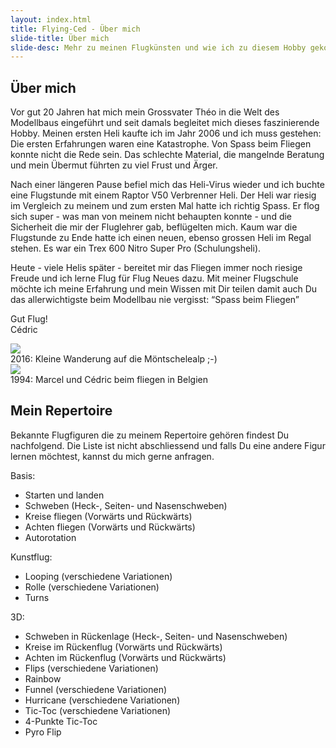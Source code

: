 ```yaml
---
layout: index.html
title: Flying-Ced - Über mich
slide-title: Über mich
slide-desc: Mehr zu meinen Flugkünsten und wie ich zu diesem Hobby gekommen bin
---
```

<article>
  <h1>Über mich</h1>
  <p>
    Vor gut 20 Jahren hat mich mein Grossvater Théo in die Welt des Modellbaus eingeführt und seit damals begleitet mich dieses
    faszinierende Hobby. Meinen ersten Heli kaufte ich im Jahr 2006 und ich muss gestehen: Die ersten Erfahrungen waren eine
    Katastrophe. Von Spass beim Fliegen konnte nicht die Rede sein. Das schlechte Material, die mangelnde Beratung und mein
    Übermut führten zu viel Frust und Ärger.
  </p>
  <p>
    Nach einer längeren Pause befiel mich das Heli-Virus wieder und ich buchte eine Flugstunde mit einem Raptor V50 Verbrenner
    Heli. Der Heli war riesig im Vergleich zu meinem und zum ersten Mal hatte ich richtig Spass. Er flog sich super - was
    man von meinem nicht behaupten konnte - und die Sicherheit die mir der Fluglehrer gab, beflügelten mich. Kaum war die
    Flugstunde zu Ende hatte ich einen neuen, ebenso grossen Heli im Regal stehen. Es war ein Trex 600 Nitro Super Pro (Schulungsheli).
  </p>
  <p>
    Heute - viele Helis später - bereitet mir das Fliegen immer noch riesige Freude und ich lerne Flug für Flug Neues dazu. Mit
    meiner Flugschule möchte ich meine Erfahrung und mein Wissen mit Dir teilen damit auch Du das allerwichtigste beim Modellbau
    nie vergisst: “Spass beim Fliegen”
  </p>
  <p>
    Gut Flug!<br> Cédric
  </p>
</article>

<div class="img-aside">
  <img src="/img/me.jpg" />
  <div class="desc">
    2016: Kleine Wanderung auf die Möntschelealp ;-)
  </div>
  <img src="/img/marcel_cedric.jpg" />
  <div class="desc">
    1994: Marcel und Cédric beim fliegen in Belgien
  </div>
</div>

<!--<article>
  <h1>Mein Flugstil</h1>
  <p>[Video]</p>
</article>-->

<article>
  <h1>Mein Repertoire</h1>
  <p>Bekannte Flugfiguren die zu meinem Repertoire gehören findest Du nachfolgend. Die Liste ist nicht abschliessend und falls
    Du eine andere Figur lernen möchtest, kannst du mich gerne anfragen.</p>
  Basis:
  <ul>
    <li>Starten und landen</li>
    <li>Schweben (Heck-, Seiten- und Nasenschweben)</li>
    <li>Kreise fliegen (Vorwärts und Rückwärts)</li>
    <li>Achten fliegen (Vorwärts und Rückwärts)</li>
    <li>Autorotation</li>
  </ul>
  Kunstflug:
  <ul>
    <li>Looping (verschiedene Variationen)</li>
    <li>Rolle (verschiedene Variationen)</li>
    <li>Turns</li>
  </ul>
  3D:
  <ul>
    <li>Schweben in Rückenlage (Heck-, Seiten- und Nasenschweben)</li>
    <li>Kreise im Rückenflug (Vorwärts und Rückwärts)</li>
    <li>Achten im Rückenflug (Vorwärts und Rückwärts)</li>
    <li>Flips (verschiedene Variationen)</li>
    <li>Rainbow</li>
    <li>Funnel (verschiedene Variationen)</li>
    <li>Hurricane (verschiedene Variationen)</li>
    <li>Tic-Toc (verschiedene Variationen)</li>
    <li>4-Punkte Tic-Toc</li>
    <li>Pyro Flip</li>
  </ul>
</article>